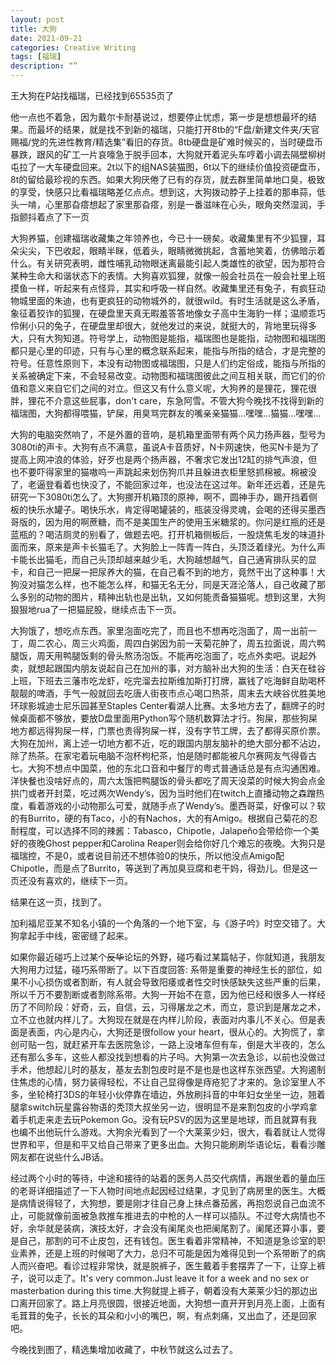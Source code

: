 ```yaml
---
layout: post
title: 大狗
date: 2021-09-21
categories: Creative Writing
tags: [福瑞]
description: “”
---
```


王大狗在P站找福瑞，已经找到65535页了

他一点也不着急，因为戴尔卡耐基说过，想要停止忧虑，第一步是想想最坏的结果。而最坏的结果，就是找不到新的福瑞，只能打开8tb的“F盘/新建文件夹/天官赐福/党的先进性教育/精选集”看旧的存货。8tb硬盘是矿难时候买的，当时硬盘币暴跌，跟风的矿工一片哀嚎急于脱手回本，大狗就开着泥头车哼着小调去隔壁柳树屯拉了一大车硬盘回来。2t以下的组NAS装猫图，6t以下的继续价值投资硬盘币，8t的留给最珍视的东西。如果大狗厌倦了已有的存货，就去群里简单地口臭，极致的享受，快感只比看福瑞略差亿点点。想到这，大狗拨动脖子上挂着的那串蒜，低头一啃，心里那旮瘩想起了家里那旮瘩，别是一番滋味在心头，眼角突然湿润，手指颤抖着点了下一页

大狗养猫，创建福瑞收藏集之年领养也，今已十一磅矣。收藏集里有不少狐狸，耳朵尖尖，下巴收起，眼睛半眯，低着头，眼睛微微挑起，含蓄地笑着，仿佛暗示着什么。有关研究表明，雌性哺乳动物眼迷离最能引起人类雄性的欲望，因为那符合某种生命大和谐状态下的表情。大狗喜欢狐狸，就像一般会社员在一般会社里上班摸鱼一样，听起来有点怪异，其实和呼吸一样自然。收藏集里还有兔子，有疯狂动物城里面的朱迪，也有更疯狂的动物城外的，就很wild。有时生活就是这么矛盾，象征着狡诈的狐狸，在硬盘里天真无暇羞答答地像女子高中生海豹一样；温顺乖巧伶俐小只的兔子，在硬盘里却很大，就他发过的来说，就挺大的，背地里玩得多大，只有大狗知道。符号学上，动物图是能指，福瑞图也是能指，动物图和福瑞图都只是心里的印迹，只有与心里的概念联系起来，能指与所指的结合，才是完整的符号。任意性原则下，本没有动物图或福瑞图，只是人们约定俗成，能指与所指的关系被确定下来，不会轻易改变。动物图和福瑞图彼此之间互相关联，而它们的价值和意义来自它们之间的对立。但这又有什么意义呢，大狗养的是狸花，狸花很胖，狸花不介意这些屁事，don't care，东急阿雪。不管大狗今晚找不找得到新的福瑞图，大狗都得喂猫，铲屎，用臭骂完群友的嘴亲亲猫猫...嘿嘿...猫猫...嘿嘿...

大狗的电脑突然响了，不是外置的音响，是机箱里面带有两个风力扬声器，型号为3080ti的声卡。大狗有点不满意，虽说A卡音质好，N卡网速快，他买N卡是为了提高上网冲浪的体验，好歹也是两个扬声器，不奢求它发出12缸的排气声浪，但也不要吓得家里的猫嗷呜一声跳起来划伤狗爪并且躲进衣柜里怒抓棉被。棉被没了，老逼登看着也快没了，不能回家过年，也没法在这过年。新年还远着，还是先研究一下3080ti怎么了。大狗挪开机箱顶的原神，啊不，圆神手办，踢开挡着侧板的快乐水罐子。喝快乐水，肯定得喝罐装的，瓶装没得灵魂，会喝的还得买墨西哥版的，因为用的啊蔗糖，而不是美国生产的使用玉米糖浆的。你问是红瓶的还是蓝瓶的？喝洁厕灵的别看了，做题去吧。打开机箱侧板后，一股烧焦毛发的味道扑面而来，原来是声卡长猫毛了。大狗脸上一阵青一阵白，头顶泛着绿光。为什么声卡能长出猫毛，而自己头顶却越来越少毛，大狗越想越气，自己通宵排队买的显卡，和自己一把屎一把尿养大的猫，在自己看不到的地方，竟然干出了这种事！大狗没对猫怎么样，也不能怎么样，和猫无名无分，同是天涯沦落人，自己收藏了那么多别的动物的图片，精神出轨也是出轨，又如何能责备猫猫呢。想到这里，大狗狠狠地rua了一把猫屁股，继续点击下一页。

大狗饿了，想吃点东西。家里泡面吃完了，而且也不想再吃泡面了，周一出前一丁，周二农心，周三火鸡面，周四白粥因为前一天菊花肿了，周五拉面说，周六鸭腿饭，周天用鸭腿饭剩的骨头熬汤泡饭。不能再吃泡面了，吃点外卖吧。说起外卖，就想起跟国内朋友说起自己在加州的事，对方脑补出大狗的生活：白天在硅谷上班，下班去三藩市吃龙虾，吃完溜去拉斯维加斯打打牌，赢钱了吃海鲜自助喝杯靓靓的啤酒，手气一般就回去吃唐人街夜市点心喝口热茶，周末去大峡谷优胜美地环球影城迪士尼乐园甚至Staples Center看湖人比赛。太多地方去了，翻牌子的时候桌面都不够放，要放D盘里面用Python写个随机数算法才行。狗屎，那些狗屎地方都远得狗屎一样，门票也贵得狗屎一样，没有字节工牌，去了都得买原价票。大狗在加州，离上述一切地方都不近，吃的跟国内朋友脑补的绝大部分都不沾边，除了热茶。在家宅着玩电脑不泡杯枸杞茶，怕是随时都能被凡尔赛网友气得昏古七。大狗不想点中国菜，他的东北口音和中餐厅的粤式普通话总是有点沟通困难。洋快餐也没啥好点的，周六太饿把鸭腿饭的骨头都吃了周天没菜的时候大狗会点金拱门或者开封菜，吃过两次Wendy’s，因为当时他们在twitch上直播动物之森蹭热度，看着游戏的小动物那么可爱，就随手点了Wendy’s。墨西哥菜，好像可以？软的有Burrito，硬的有Taco，小的有Nachos，大的有Amigo。根据自己菊花的忍耐程度，可以选择不同的辣酱：Tabasco，Chipotle，Jalapeño会带给你一个美好的夜晚Ghost pepper和Carolina Reaper则会给你好几个难忘的夜晚。大狗只是福瑞控，不是0，或者说目前还不想体验0的快乐，所以他没点Amigo配Chipotle，而是点了Burrito，等送到了再加臭豆腐和老干妈，得劲儿。但是这一页还没有喜欢的，继续下一页。

结果在这一页，找到了。

加利福尼亚某不知名小镇的一个角落的一个地下室，与《游子吟》时空交错了。大狗拿起手中线，密密缝了起来。

如果你最近碰巧上过某个~~反华~~论坛的外野，碰巧看过某篇帖子，你就知道，我朋友大狗用力过猛，碰巧系带断了。以下百度回答: 系带是重要的神经生长的部位，如果不小心损伤或者割断，有人就会导致阳痿或者性交时快感缺失这些严重的后果，所以千万不要割断或者割除系带。大狗一开始不在意，因为他已经和很多人一样经历了不同阶段：好奇，云，自信，云，习得屠龙之术，而立，意识到是屠龙之术，立不立也就内样儿了。大狗现在就是在内样儿阶段，表面对内事儿不关心。但是表面是表面，内心是内心，大狗还是很follow your heart，很从心的。大狗慌了，拿创可贴一包，就赶紧开车去医院急诊，一路上没堵车但有车，倒是大半夜的，怎么还有那么多车，这些人都没找到想看的片子吗。大狗第一次去急诊，以前也没做过手术，他想起儿时的基友，基友去割包皮时是不是也是也这样东张西望。大狗遏制住焦虑的心情，努力装得轻松，不让自己显得像是痔疮犯了才来的。急诊室里人不多，坐轮椅打3DS的年轻小伙停靠在墙边，外放刷抖音的中年妇女坐坐一边，翘着腿拿switch玩星露谷物语的秃顶大叔坐另一边，很明显不是来割包皮的小学鸡拿着手机走来走去玩Pokemon Go。没有玩PSV的因为这里是地球，而且就算有我也编不出他玩什么游戏。大狗余光看到了一个大莱莱少妇，很大，看着就让人觉得世界和平，但是和平又给自己带来了更多出血。大狗只能刷刷华语论坛，看看沙雕网友都在说些什么JB话。

经过两个小时的等待，中途和接待的站着的医务人员交代病情，再跟坐着的量血压的老哥详细描述了一下人物时间地点起因经过结果，才见到了病房里的医生。大概是病情说得轻了，大狗想，要是刚才往自己身上抹点番茄酱，再抱怨说自己血流不止，可能就像前面被急救推车推进去的中枪的人一样可以插队。不过夸大病情也不好，余华就是装病，演技太好，才会没有阑尾炎也把阑尾割了。阑尾还算小事，要是自己，那割的可不止皮包，还有钱包。医生看着非常精神，不知道是急诊室的职业素养，还是上班的时候喝了大力，总归不可能是因为难得见到一个系带断了的病人而兴奋吧。看诊过程非常快，就是脱裤子，医生戴着手套摆弄了一下，让穿上裤子，说可以走了。It's very common.Just leave it for a week and no sex or masterbation during this time.大狗就提上裤子，朝着没有大莱莱少妇的那边出口离开回家了。路上月亮很圆，很接近地面，大狗想一直开开到月亮上面，上面有毛茸茸的兔子，长长的耳朵和小小的嘴巴，啊，有点刺痛，又出血了，还是回家吧。

今晚找到图了，精选集增加收藏了，中秋节就这么过去了。
